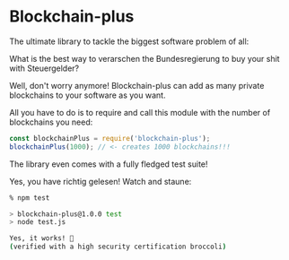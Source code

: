 # Blockchain-plus

The ultimate library to tackle the biggest software problem of all:

What is the best way to verarschen the Bundesregierung to buy your shit with Steuergelder?

Well, don't worry anymore! Blockchain-plus can add as many private blockchains to your software as you want.

All you have to do is to require and call this module with the number of blockchains you need:

```js
const blockchainPlus = require('blockchain-plus');
blockchainPlus(1000); // <- creates 1000 blockchains!!!
```

The library even comes with a fully fledged test suite!

Yes, you have richtig gelesen! Watch and staune:

```sh
% npm test

> blockchain-plus@1.0.0 test
> node test.js

Yes, it works! 🥦
(verified with a high security certification broccoli)
```
